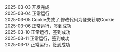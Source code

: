 2025-03-03 开发完成   
2025-03-04 正常运行   
2025-03-05 Cookie失效了,修改代码为登录获取Cookie   
2025-03-06 正常运行，签到成功     
2025-03-10 正常运行，签到成功    
2025-03-11 正常运行，签到成功     
2025-03-17 正常运行，签到成功  
